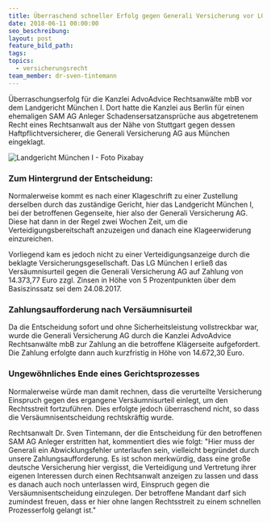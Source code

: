 ```yaml
---
title: Überraschend schneller Erfolg gegen Generali Versicherung vor LG München I
date: 2018-06-11 00:00:00
seo_beschreibung:
layout: post
feature_bild_path:
tags:
topics:
  - versicherungsrecht
team_member: dr-sven-tintemann
---
```


&Uuml;berraschungserfolg f&uuml;r die Kanzlei AdvoAdvice Rechtsanw&auml;lte mbB vor dem Landgericht M&uuml;nchen I. Dort hatte die Kanzlei aus Berlin f&uuml;r einen ehemaligen SAM AG Anleger Schadensersatzanspr&uuml;che aus abgetretenem Recht eines Rechtsanwalt aus der N&auml;he von Stuttgart gegen dessen Haftpflichtversicherer, die Generali Versicherung AG aus M&uuml;nchen eingeklagt.

![Landgericht München I - Foto Pixabay](/uploads/lg-münchen-i-seitlich-1.jpg "Landgericht München I")

### Zum Hintergrund der Entscheidung:

Normalerweise kommt es nach einer Klageschrift zu einer Zustellung derselben durch das zust&auml;ndige Gericht, hier das Landgericht M&uuml;nchen I, bei der betroffenen Gegenseite, hier also der Generali Versicherung AG. Diese hat dann in der Regel zwei Wochen Zeit, um die Verteidigungsbereitschaft anzuzeigen und danach eine Klageerwiderung einzureichen.

Vorliegend kam es jedoch nicht zu einer Verteidigungsanzeige durch die beklagte Versicherungsgesellschaft. Das LG M&uuml;nchen I erlie&szlig; das Vers&auml;umnisurteil gegen die Generali Versicherung AG auf Zahlung von 14.373,77 Euro zzgl. Zinsen in H&ouml;he von 5 Prozentpunkten &uuml;ber dem Basiszinssatz sei dem 24.08.2017.

### Zahlungsaufforderung nach Vers&auml;umnisurteil

Da die Entscheidung sofort und ohne Sicherheitsleistung vollstreckbar war, wurde die Generali Versicherung AG durch die Kanzlei AdvoAdvice Rechtsanw&auml;lte mbB zur Zahlung an die betroffene Kl&auml;gerseite aufgefordert. Die Zahlung erfolgte dann auch kurzfristig in H&ouml;he von 14.672,30 Euro.

### Ungew&ouml;hnliches Ende eines Gerichtsprozesses

Normalerweise w&uuml;rde man damit rechnen, dass die verurteilte Versicherung Einspruch gegen des ergangene Vers&auml;umnisurteil einlegt, um den Rechtsstreit fortzuf&uuml;hren. Dies erfolgte jedoch &uuml;berraschend nicht, so dass die Vers&auml;umnisentscheidung rechtskr&auml;ftig wurde.

Rechtsanwalt Dr. Sven Tintemann, der die Entscheidung f&uuml;r den betroffenen SAM AG Anleger erstritten hat, kommentiert dies wie folgt: "Hier muss der Generali ein Abwicklungsfehler unterlaufen sein, vielleicht begr&uuml;ndet durch unsere Zahlungsaufforderung. Es ist schon merkw&uuml;rdig, dass eine gro&szlig;e deutsche Versicherung hier vergisst, die Verteidigung und Vertretung ihrer eigenen Interessen durch einen Rechtsanwalt anzeigen zu lassen und dass es danach auch noch unterlassen wird, Einspruch gegen die Vers&auml;umnisentscheidung einzulegen. Der betroffene Mandant darf sich zumindest freuen, dass er hier ohne langen Rechtsstreit zu einem schnellen Prozesserfolg gelangt ist."

&nbsp;